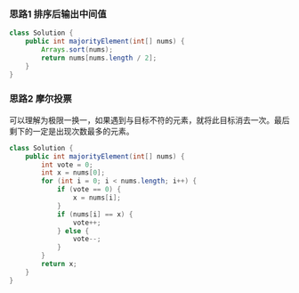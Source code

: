 ### 思路1 排序后输出中间值

```java
class Solution {
    public int majorityElement(int[] nums) {
        Arrays.sort(nums);
        return nums[nums.length / 2];
    }
}
```

### 思路2 摩尔投票

可以理解为极限一换一，如果遇到与目标不符的元素，就将此目标消去一次。最后剩下的一定是出现次数最多的元素。

```java
class Solution {
    public int majorityElement(int[] nums) {
        int vote = 0;
        int x = nums[0];
        for (int i = 0; i < nums.length; i++) {
            if (vote == 0) {
                x = nums[i];
            }
            if (nums[i] == x) {
                vote++;
            } else {
                vote--;
            }
        }
        return x;
    }
}
```

